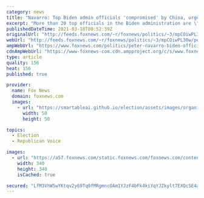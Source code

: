 ```yaml
---
category: news
title: "Navarro: Top Biden admin officials 'compromised' by China, urges president to 'stand strong' against Beijing"
excerpt: "More than 20 top officials in the Biden administration are \"\"compromised in some way ... by the Chinese Communist Party,\" former White House trade adviser Peter Navarro told \"Fox News Primetime\" Wednesday."
publishedDateTime: 2021-03-18T00:52:39Z
originalUrl: "http://feeds.foxnews.com/~r/foxnews/politics/~3/mpCOiwPL30w/peter-navarro-biden-officials-compromised-china"
webUrl: "http://feeds.foxnews.com/~r/foxnews/politics/~3/mpCOiwPL30w/peter-navarro-biden-officials-compromised-china"
ampWebUrl: "https://www.foxnews.com/politics/peter-navarro-biden-officials-compromised-china.amp"
cdnAmpWebUrl: "https://www-foxnews-com.cdn.ampproject.org/c/s/www.foxnews.com/politics/peter-navarro-biden-officials-compromised-china.amp"
type: article
quality: 156
heat: 156
published: true

provider:
  name: Fox News
  domain: foxnews.com
  images:
    - url: "https://smartableai.github.io/election/assets/images/organizations/foxnews.com-50x50.jpg"
      width: 50
      height: 50

topics:
  - Election
  - Republican Voice

images:
  - url: "https://a57.foxnews.com/static.foxnews.com/foxnews.com/content/uploads/2018/09/340/340/fox-news.jpg?ve=1&tl=1"
    width: 340
    height: 340
    isCached: true

secured: "LfM3VhW5wYKtqv2y69Tq0fMRgmncOAm1YJzF4bFk4kiYqYJZkylt7EXQcSE4a/Fv1cA/lArVEN0/i+KGQ01Z4eFUNagaKSIeI0lm/MWsm37/fpYvLGBqgEvW432lIyfaK08Z5OJMynuZ9HWhm7UfTCjNnQbWF1/PxJiZEk5M7Pol5G6IwaHVefb3ywjD8WBzV9Eq62KK49Rs1EUdwjolMVQt7l2Nx3BQkuNuluBBAToUJtOhrDVgZ7vTY6eZDbVbWAfuW5WD4oQ8tj3vmQxSfE3cOPt3CDeDULQqdug/CCm48GFvRkHetnpWucNeW6ebcz76lwITlSD8TVvjKmrlYvMf7NuoenyWfGaIR9kw0Go=;7rZKaNZr0QmfcI1tZB4x/w=="
---
```


